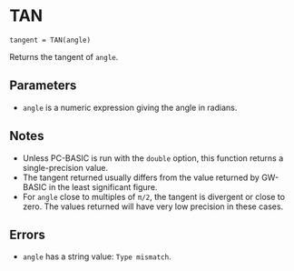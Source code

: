 # TAN
`tangent = TAN(angle)`

Returns the tangent of `angle`.

## Parameters
* `angle` is a numeric expression giving the angle in radians.
## Notes
* Unless PC-BASIC is run with the `double` option, this function returns a single-precision value.
* The tangent returned usually differs from the value returned by GW-BASIC in the least significant figure.
* For `angle` close to multiples of `π/2`, the tangent is divergent or close to zero. The values returned will have very low precision in these cases.
## Errors
* `angle` has a string value: `Type mismatch`.